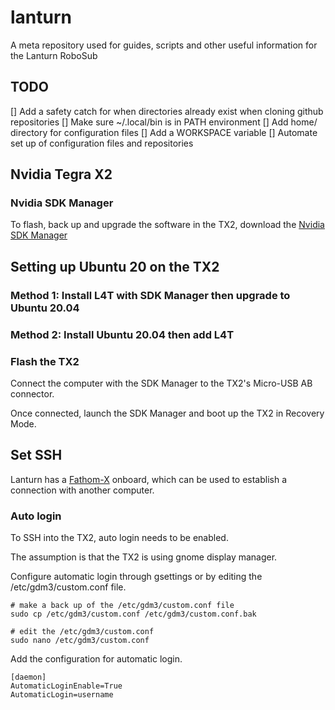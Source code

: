 # lanturn
A meta repository used for guides, scripts and other useful information for the Lanturn RoboSub

## TODO
[] Add a safety catch for when directories already exist when cloning github repositories
[] Make sure ~/.local/bin is in PATH environment
[] Add home/ directory for configuration files
[] Add a WORKSPACE variable
[] Automate set up of configuration files and repositories


## Nvidia Tegra X2 
<!-- indlude schemaric for carrier board -->
<!-- explain usage of sdk manager -->
<!-- manage nvidias's sdk with sdk manager -->
<!-- what sdks from nvidia do we use? -->

### Nvidia SDK Manager
To flash, back up and upgrade the software in the TX2, download the 
[Nvidia SDK Manager](https://developer.nvidia.com/nvidia-sdk-manager)

## Setting up Ubuntu 20 on the TX2

### Method 1: Install L4T with SDK Manager then upgrade to Ubuntu 20.04

<!-- Flash TX2 with Ubuntu 18.04 -->
<!-- add nvidia ppa -->
<!-- install a specific version of jetpack -->

### Method 2: Install Ubuntu 20.04 then add L4T


### Flash the TX2

Connect the computer with the SDK Manager to the TX2's Micro-USB AB connector.

Once connected, launch the SDK Manager and boot up the TX2 in Recovery Mode.


## Set SSH
Lanturn has a [Fathom-X](https://bluerobotics.com/store/comm-control-power/tether-interface/fathom-x-tether-interface-board-set-copy/)
onboard, which can be used to establish a connection with another computer.

### Auto login
To SSH into the TX2, auto login needs to be enabled.

The assumption is that the TX2 is using gnome display manager.

Configure automatic login through gsettings or by editing the
/etc/gdm3/custom.conf file.
```
# make a back up of the /etc/gdm3/custom.conf file
sudo cp /etc/gdm3/custom.conf /etc/gdm3/custom.conf.bak

# edit the /etc/gdm3/custom.conf
sudo nano /etc/gdm3/custom.conf
```
Add the configuration for automatic login.
```
[daemon]
AutomaticLoginEnable=True
AutomaticLogin=username
```

